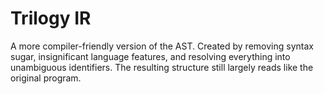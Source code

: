 # Trilogy IR

A more compiler-friendly version of the AST. Created by removing syntax sugar,
insignificant language features, and resolving everything into unambiguous
identifiers. The resulting structure still largely reads like the original
program.
